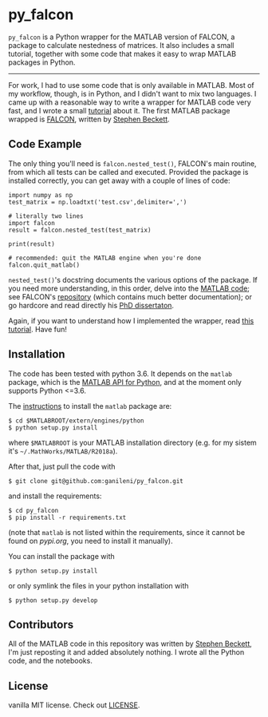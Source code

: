 # py_falcon

`py_falcon` is a Python wrapper for the MATLAB version of FALCON, a package to calculate nestedness of matrices. It also includes a small tutorial, together with some code that makes it easy to wrap MATLAB packages in Python.

---
For work, I had to use some code that is only available in MATLAB. Most of my workflow, though, is in Python, and I didn't want to mix two languages. I came up with a reasonable way to write a wrapper for MATLAB code very fast, and I wrote a small [tutorial](examples/wrapping.ipynb) about it. The first MATLAB package wrapped is [FALCON](https://github.com/sjbeckett/FALCON), written by [Stephen Beckett](http://sjbeckett.github.io/).


## Code Example
The only thing you'll need is `falcon.nested_test()`, FALCON's main routine, from which all tests can be called and executed. Provided the package is installed correctly, you can get away with a couple of lines of code:
```
import numpy as np
test_matrix = np.loadtxt('test.csv',delimiter=',')

# literally two lines
import falcon
result = falcon.nested_test(test_matrix)

print(result)

# recommended: quit the MATLAB engine when you're done
falcon.quit_matlab()
```

`nested_test()`'s docstring documents the various options of the package. If you need more understanding, in this order, delve into the [MATLAB code](falcon/PERFORM_NESTED_TEST.m); see FALCON's [repository](https://github.com/sjbeckett/FALCON) (which contains much better documentation); or go hardcore and read directly his [PhD dissertaton](https://www.researchgate.net/profile/Stephen_Beckett/publication/281101612_Nestedness_and_modularity_in_bipartite_networks/links/55d4ecfd08ae43dd17de4cf4/Nestedness-and-modularity-in-bipartite-networks.pdf).

Again, if you want to understand how I implemented the wrapper, read [this tutorial](examples/wrapping.ipynb). Have fun!

## Installation

The code has been tested with python 3.6. It depends on the `matlab` package, which is the [MATLAB API for Python](https://www.mathworks.com/help/matlab/matlab-engine-for-python.html), and at the moment only supports Python <=3.6.

The [instructions](https://www.mathworks.com/help/matlab/matlab_external/install-the-matlab-engine-for-python.html) to install the `matlab` package are:
```
$ cd $MATLABROOT/extern/engines/python
$ python setup.py install
```
where `$MATLABROOT` is your MATLAB installation directory (e.g. for my sistem it's `~/.MathWorks/MATLAB/R2018a`).

After that, just pull the code with
```
$ git clone git@github.com:ganileni/py_falcon.git
```

and install the requirements:

```
$ cd py_falcon
$ pip install -r requirements.txt
```
(note that `matlab` is not listed within the requirements, since it cannot be found on *pypi.org*, you need to install it manually).

You can install the package with

```
$ python setup.py install
```
or only symlink the files in your python installation with

```
$ python setup.py develop
```

## Contributors

All of the MATLAB code in this repository was written by [Stephen Beckett](http://sjbeckett.github.io/), I'm just reposting it and added absolutely nothing. I wrote all the Python code, and the notebooks.

## License

vanilla MIT license. Check out [LICENSE](LICENSE).
